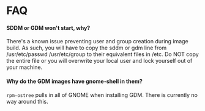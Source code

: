 # FAQ

#### SDDM or GDM won't start, why?

There's a known issue preventing user and group creation during image build. As such, you will have to copy the sddm or gdm line from /usr/etc/passwd /usr/etc/group to their equivalent files in /etc. Do NOT copy the entire file or you will overwrite your local user and lock yourself out of your machine.

#### Why do the GDM images have gnome-shell in them?

`rpm-ostree` pulls in all of GNOME when installing GDM. There is currently no way around this. 
